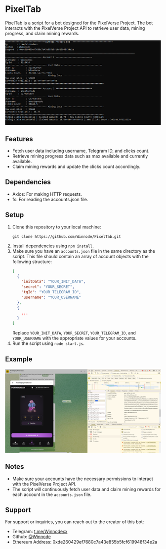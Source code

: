 # PixelTab

PixelTab is a script for a bot designed for the PixelVerse Project. The bot interacts with the PixelVerse Project API to retrieve user data, mining progress, and claim mining rewards.

![Run](https://github.com/Winnode/PixelTab/blob/main/run.png)

## Features
- Fetch user data including username, Telegram ID, and clicks count.
- Retrieve mining progress data such as max available and currently available.
- Claim mining rewards and update the clicks count accordingly.

## Dependencies
- Axios: For making HTTP requests.
- fs: For reading the accounts.json file.

## Setup
1. Clone this repository to your local machine:
    ```
    git clone https://github.com/Winnode/PixelTab.git
    ```
2. Install dependencies using `npm install`.
3. Make sure you have an `accounts.json` file in the same directory as the script. This file should contain an array of account objects with the following structure:
    ```json
    [
      {
        "initData": "YOUR_INIT_DATA",
        "secret": "YOUR_SECRET",
        "tgId": "YOUR_TELEGRAM_ID",
        "username": "YOUR_USERNAME"
      },
      {
        ...
      }
    ]
    ```
   Replace `YOUR_INIT_DATA`, `YOUR_SECRET`, `YOUR_TELEGRAM_ID`, and `YOUR_USERNAME` with the appropriate values for your accounts.
4. Run the script using `node start.js`.

## Example

![Example](https://github.com/Winnode/PixelTab/blob/main/ex.png)

## Notes
- Make sure your accounts have the necessary permissions to interact with the PixelVerse Project API.
- The script will continuously fetch user data and claim mining rewards for each account in the `accounts.json` file.

## Support
For support or inquiries, you can reach out to the creator of this bot:
- Telegram: [t.me/Winnodexx](https://t.me/Winnodexx)
- Github: [@Winnode](https://github.com/Winnode)
- Ethereum Address: 0xde260429ef7680c7a43e855b5fcf619948f34e2a
